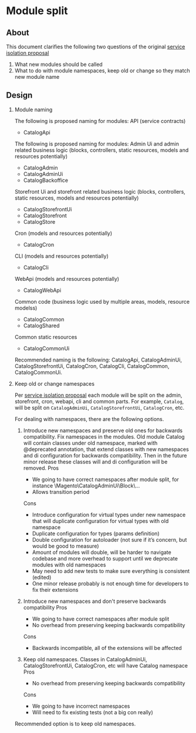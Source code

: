 # Module split

## About

This document clarifies the following two questions of the original [service isolation proposal](service-isolation.md)
1. What new modules should be called
2. What to do with module namespaces, keep old or change so they match new module name

## Design

1. Module naming

    The following is proposed naming for modules:
    API (service contracts)
    * CatalogApi
    
    The following is proposed naming for modules:
    Admin Ui and admin related business logic (blocks, controllers, static resources, models and resources potentially)
    * CatalogAdmin
    * CatalogAdminUi
    * CatalogBackoffice
    
    Storefront Ui and storefront related business logic (blocks, controllers, static resources, models and resources potentially)
    * CatalogStorefrontUi
    * CatalogStorefront
    * CatalogStore
    
    Cron (models and resources potentially)
    * CatalogCron
    
    CLI (models and resources potentially)
    * CatalogCli
    
    WebApi (models and resources potentially)
    * CatalogWebApi
    
    Common code (business logic used by multiple areas, models, resource modelss)
    * CatalogCommon
    * CatalogShared
    
    Common static resources
    * CatalogCommonUi

    Recommended naming is the following: CatalogApi, CatalogAdminUi, CatalogStorefrontUi, CatalogCron, CatalogCli, CatalogCommon, CatalogCommonUi.

2. Keep old or change namespaces

    Per [service isolation proposal](service-isolation.md) each module will be split on the admin, storefront, cron, webapi, cli and common parts. For example, `Catalog`, will be split on `CatalogAdminUi`, `CatalogStorefrontUi`, `CatalogCron`, etc.
    
    For dealing with namespaces, there are the following options.
    
    1. Introduce new namespaces and preserve old ones for backwards compatibility. Fix namespaces in the modules. Old module Catalog will contain classes under old namespace, marked with @deprecated annotation, that extend classes with new namespaces and di configuration for backwards compatibility. Then in the future minor release these classes will and di configuration will be removed.
        Pros
        * We going to have correct namespaces after module split, for instance \Magento\CatalogAdminUi\Block\…
        * Allows transition period
        
        Cons
        * Introduce configuration for virtual types under new namespace that will duplicate configuration for virtual types with old namespace
        * Duplicate configuration for types (params definition)
        * Double configuration for autoloader (not sure if it’s concern, but would be good to measure)
        * Amount of modules will double, will be harder to navigate codebase and more overhead to support until we deprecate modules with old namespaces
        * May need to add new tests to make sure everything is consistent (edited) 
        * One minor release probably is not enough time for developers to fix their extensions
    
    2. Introduce new namespaces and don't preserve backwards compatibility
        Pros
        * We going to have correct namespaces after module split
        * No overhead from preserving keeping backwards compatibility
        
        Cons
        * Backwards incompatible, all of the extensions will be affected
    
    3. Keep old namespaces. Classes in CatalogAdminUi, CatalogStorefrontUi, CatalogCron, etc will have Catalog namespace
        Pros
        * No overhead from preserving keeping backwards compatibility
        
        Cons
        * We going to have incorrect namespaces
        * Will need to fix existing tests (not a big con really)
        
    Recommended option is to keep old namespaces.
